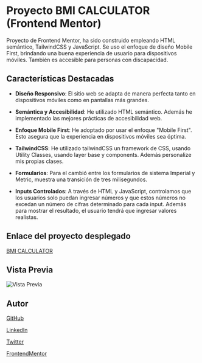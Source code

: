 # Proyecto BMI CALCULATOR (Frontend Mentor)

Proyecto de Frontend Mentor, ha sido construido empleando HTML semántico, TailwindCSS y JavaScript.
Se uso el enfoque de diseño Mobile First, brindando una buena experiencia de usuario para dispositivos móviles.
También es accesible para personas con discapacidad.

## Características Destacadas

- **Diseño Responsivo**: El sitio web se adapta de manera perfecta tanto en dispositivos móviles como en pantallas más grandes.

- **Semántica y Accesibilidad**: He utilizado HTML semántico. Además he implementado las mejores prácticas de accesibilidad web.

- **Enfoque Mobile First**: He adoptado por usar el enfoque "Mobile First". Esto asegura que la experiencia en dispositivos móviles sea óptima.

- **TailwindCSS**: He utilizado tailwindCSS un framework de CSS, usando Utility Classes, usando layer base y components. Además personalize mis propias clases.

- **Formularios**: Para el cambió entre los formularios de sistema Imperial y Metric, muestra una transición de tres milisegundos.

- **Inputs Controlados**: A través de HTML y JavaScript, controlamos que los usuarios solo puedan ingresar números y que estos números no excedan
  un número de cifras determinado para cada input. Además para mostrar el resultado, el usuario tendrá que ingresar valores realistas.

## Enlace del proyecto desplegado

[BMI CALCULATOR](https://bmi-calculator-ochre-phi.vercel.app/)

## Vista Previa

![Vista Previa](https://res.cloudinary.com/dbbixakcl/image/upload/f_auto,q_auto/v1/FrontendMentor/cojx6lutaslb6s3uvb1l)

## Autor

[GitHub](https://github.com/BranLeeDev)

[LinkedIn](https://www.linkedin.com/in/brandonaguero/)

[Twitter](https://twitter.com/branleedev)

[FrontendMentor](https://www.frontendmentor.io/profile/BranLeeDev)
